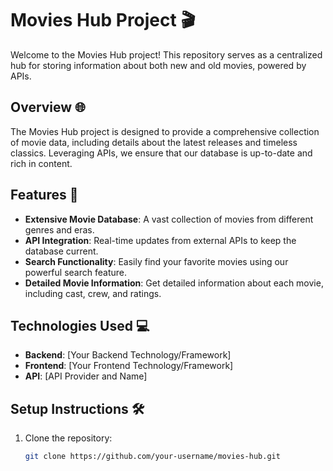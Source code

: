 # Movies Hub Project 🎬

Welcome to the Movies Hub project! This repository serves as a centralized hub for storing information about both new and old movies, powered by APIs.

## Overview 🌐

The Movies Hub project is designed to provide a comprehensive collection of movie data, including details about the latest releases and timeless classics. Leveraging APIs, we ensure that our database is up-to-date and rich in content.

## Features 🚀

- **Extensive Movie Database**: A vast collection of movies from different genres and eras.
- **API Integration**: Real-time updates from external APIs to keep the database current.
- **Search Functionality**: Easily find your favorite movies using our powerful search feature.
- **Detailed Movie Information**: Get detailed information about each movie, including cast, crew, and ratings.

## Technologies Used 💻

- **Backend**: [Your Backend Technology/Framework]
- **Frontend**: [Your Frontend Technology/Framework]
- **API**: [API Provider and Name]

## Setup Instructions 🛠️

1. Clone the repository:
   ```bash
   git clone https://github.com/your-username/movies-hub.git
